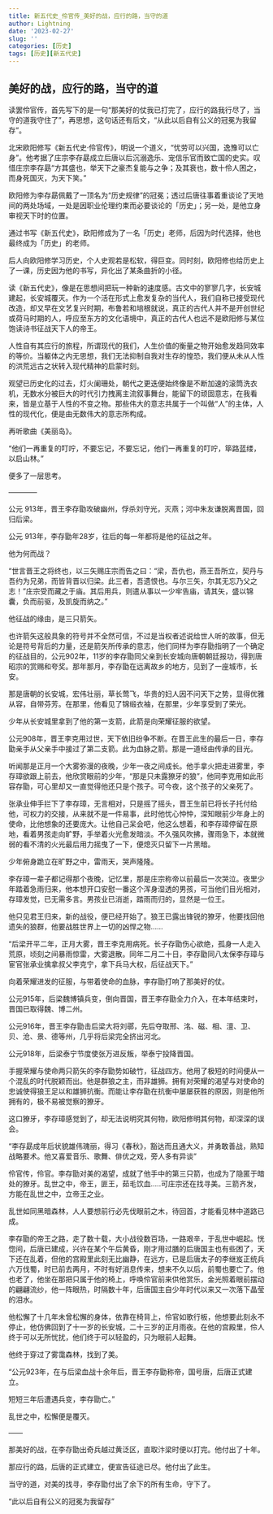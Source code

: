 ```yaml
---
title: 新五代史_伶官传_美好的战，应行的路，当守的道
author: Lightning
date: '2023-02-27'
slug: ''
categories: [历史]
tags: [历史][新五代史]
---
```

## 美好的战，应行的路，当守的道
读罢伶官传，首先写下的是一句“那美好的仗我已打完了，应行的路我行尽了，当守的道我守住了”，再思想，这句话还有后文，“从此以后自有公义的冠冕为我留存”。

北宋欧阳修写《新五代史·伶官传》，明说一个道义，“忧劳可以兴国，逸豫可以亡身”。他考据了庄宗李存勗成立后唐以后沉溺逸乐、宠信乐官而致亡国的史实。叹惜庄宗李存勗“方其盛也，举天下之豪杰复能与之争；及其衰也，数十伶人困之，而身死国灭，为天下笑。”

欧阳修为李存勗佩戴了一顶名为“历史规律”的冠冕；透过后唐往事着重谈论了天地间的两处场域，一处是因职业伦理约束而必要谈论的「历史」；另一处，是他立身审视天下时的位置。

通过书写《新五代史》，欧阳修成为了一名「历史」老师，后因为时代选择，他也最终成为「历史」的老师。

后人向欧阳修学习历史，个人史观若是松软，得巨变。同时刻，欧阳修也给历史上了一课，历史因为他的书写，异化出了某条曲折的小径。

读《新五代史》，像是在思想间把玩一种新的速度感。古文中的寥寥几字，长安城建起，长安城覆灭。作为一个活在形式上愈发复杂的当代人，我们自称已接受现代改造，却又早在文艺复兴时期，布鲁若和培根就说，真正的古代人并不是开创世纪或荷马时期的人，呼应至东方的文化语境中，真正的古代人也远不是欧阳修与某位饱读诗书征战天下人的帝王。

人性自有其应行的旅程，所谓现代的我们，人生价值的衡量之物开始愈发趋同效率的等价。当躯体之内无思想，我们无法抑制自我对生存的惶恐，我们便从未从人性的洪荒远古之状转入现代精神的启蒙时刻。

观望已历史化的过去，灯火阑珊处，朝代之更迭便始终像是不断加速的滚筒洗衣机，无数水分被巨大的时代引力拽离主流叙事舞台，能留下的顽固意志，在我看来，皆是立基于人性的不变之物。那些伟大的意志共属于一个叫做“人”的主体，人性的现代化，便是由无数伟大的意志所构成。

再听歌曲《美丽岛》。

“他们一再重复的叮咛，不要忘记，不要忘记，他们一再重复的叮咛，筚路蓝缕，以启山林。”

便多了一层思考。

————

公元 913年，晋王李存勖攻破幽州，俘杀刘守光，灭燕；河中朱友谦脱离晋国，回归后梁。

公元 913年，李存勖年28岁，往后的每一年都将是他的征战之年。

他为何而战？

“世言晋王之将终也，以三矢赐庄宗而告之曰：“梁，吾仇也，燕王吾所立，契丹与吾约为兄弟，而皆背晋以归梁。此三者，吾遗恨也。与尔三矢，尔其无忘乃父之志！”庄宗受而藏之于庙。其后用兵，则遣从事以一少牢告庙，请其矢，盛以锦囊，负而前驱，及凯旋而纳之。”

他征战的缘由，是三只箭矢。

也许箭矢这般具象的符号并不全然可信，不过是当权者述说给世人听的故事，但无论是符号背后的力量，还是箭矢所传承的意志，他们同样为李存勖指明了一个确定的征战目的，公元902年，11岁的李存勖同父亲到长安城向唐朝朝廷报功，得到唐昭宗的赏赐和夸奖。那年那月，李存勖在远离故乡的地方，见到了一座城市，长安。

那是唐朝的长安城，宏伟壮丽，草长莺飞，华贵的妇人因不问天下之势，显得优雅从容，自带芬芳。在那里，他看见了锦缎衣袖，在那里，少年享受到了荣光。

少年从长安城里拿到了他的第一支箭，此箭是向荣耀征服的欲望。

公元908年，晋王李克用过世，天下依旧纷争不断。在晋王此生的最后一日，李存勖亲手从父亲手中接过了第二支箭。此为血脉之箭。那是一道经由传承的目光。

听闻那是正月一个大雾弥漫的夜晚，少年一夜之间成长。他手拿火把走进雾里，李存璋欲跟上前去，他欣赏眼前的少年，“那是只未露獠牙的狼”，他同李克用如此形容存勖，可心里却又一直觉得他还只是个孩子。可今夜，这个孩子的父亲死了。

张承业伸手拦下了李存璋，无言相对，只是摇了摇头，晋王生前已将长子托付给他，可权力的交接，从来就不是一件易事，此时他忧心忡忡，深知眼前少年身上的使命，比他想象的还要庞大。让他自己呆会吧，他这么想着，和李存璋停留在原地，看着男孩走向旷野，手举着火光愈发暗淡。不久强风吹拂，骤雨急下，本就微弱的看不清的火光最后用力摇曳了一下，便熄灭只留下一片黑暗。

少年俯身跪立在旷野之中，雷雨天，哭声隆隆。

李存璋一辈子都记得那个夜晚，记忆里，那是庄宗称帝以前最后一次哭泣。夜里少年踏着急雨归来，他本想开口安慰一番这个浑身湿透的男孩，可当他们目光相对，存璋发觉，已无需多言。男孩业已消逝，踏雨而归的，显然是一位王。

他只见君王归来，新的战役，便已经开始了。狼王已露出锋锐的獠牙，他要找回他遗失的狼群，他要战胜世界上一切的凶悍之物……

“后梁开平二年，正月大雾，晋王李克用病死。长子存勖伤心欲绝，孤身一人走入荒原，顷刻之间暴雨惊雷，大雾退散。同年二月二十日，李存勖同八太保李存璋与宦官张承业擒拿叔父李克宁，拿下兵马大权，后征战天下。”

向着荣耀进发的征服，与带着使命的血脉，李存勖打响了那美好的仗。

公元915年，后梁魏博镇兵变，倒向晋国，晋王李存勖全力介入，在本年结束时，晋国已取得魏、博二州。

公元916年，晋王李存勖击后梁大将刘鄩，先后夺取邢、洺、磁、相、澶、卫、贝、沧、景、德等州，几乎将后梁完全挤出河北。

公元918年，后梁泰宁节度使张万进反叛，举泰宁投降晋国。

手握荣耀与使命两只箭矢的李存勖势如破竹，征战四方。他用了极短的时间便从一个混乱的时代脱颖而出。他是群狼之主，而非雄狮。拥有对荣耀的渴望与对使命的忠诚使得狼王足以和雄狮抗衡。而能让李存勖在抗衡中屡屡获胜的原因，则是他所拥有的，极不易被觉察的獠牙。

这口獠牙，李存璋感觉到了，却无法说明究其何物，欧阳修明其何物，却深深的误会。

“李存勗成年后状貌雄伟瑰丽，得习《春秋》，豁达而且通大义，并勇敢善战，熟知战略要术。他又喜爱音乐、歌舞、俳优之戏，旁人多有异谈”

伶官传，伶官。李存勖对美的渴望，成就了他手中的第三只箭，也成为了隐匿于暗处的獠牙。乱世之中，帝王，匪王，茹毛饮血…..可庄宗还在找寻美。三箭齐发，方能在乱世之中，立帝王之业。

乱世如同黑暗森林，人人要想前行必先伐眼前之木，待回首，才能看见林中道路已成。

李存勖的帝王之路，走了数十载，大小战役数百场，一路艰辛，于乱世中崛起。恍惚间，后唐已建成，兴许在某个午后黄昏，刚才用过膳的后唐国主也有些困了，天下还在乱着，但他的宫殿里此刻无比幽静，在远方，已是后唐太子的李继岌正统兵六万伐蜀，时已前去两月，不时有好消息传来，想来不久以后，前蜀也要亡了。他也老了，他坐在那把只属于他的椅上，呼唤伶官前来供他赏乐，金光照着眼前摆动的翩翩流纱，他一阵眼热，时隔数十年，后唐国主自少年时代以来又一次落下晶莹的泪水。

他松懈了十几年未曾松懈的身体，依靠在椅背上，伶官如歌行板，他想要此刻永不停止，他仿佛回到了十一岁的长安城，二十三岁的正月雨夜。在他的宫殿里，伶人终于可以无所忧扰，他们终于可以轻盈的，只为眼前人起舞。

他终于穿过了雾霭森林，找到了美。

“公元923年，在与后梁血战十余年后，晋王李存勖称帝，国号唐，后唐正式建立。

短短三年后遭遇兵变，李存勖亡。”

乱世之中，松懈便是覆灭。

——

那美好的战，在李存勖出奇兵越过黄泛区，直取汴梁时便以打完。他付出了十年。

那应行的路，后唐的正式建立，便宣告征途已尽。他付出了此生。

当守的道，对美的找寻，李存勖付出了余下的所有生命，守下了。

“此以后自有公义的冠冕为我留存”
